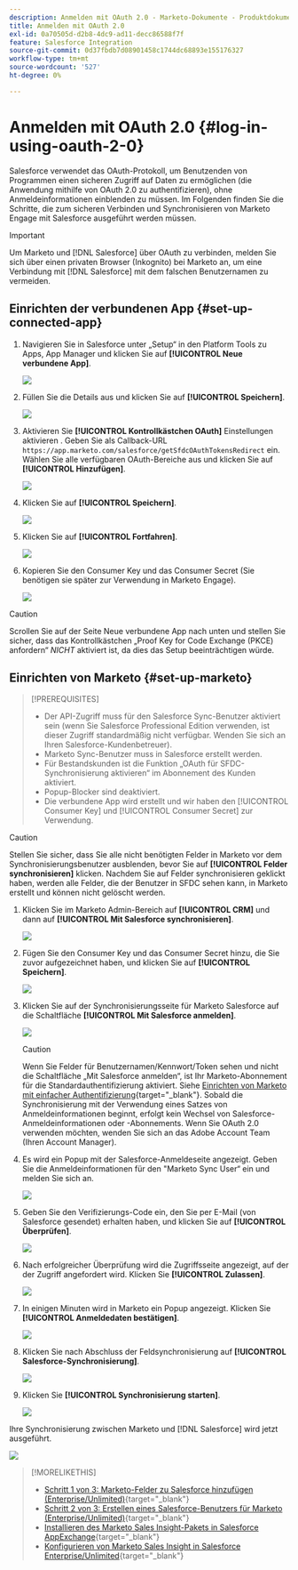 ```yaml
---
description: Anmelden mit OAuth 2.0 - Marketo-Dokumente - Produktdokumentation
title: Anmelden mit OAuth 2.0
exl-id: 0a70505d-d2b8-4dc9-ad11-decc86588f7f
feature: Salesforce Integration
source-git-commit: 0d37fbdb7d08901458c1744dc68893e155176327
workflow-type: tm+mt
source-wordcount: '527'
ht-degree: 0%

---
```


# Anmelden mit OAuth 2.0 {#log-in-using-oauth-2-0}

Salesforce verwendet das OAuth-Protokoll, um Benutzenden von Programmen einen sicheren Zugriff auf Daten zu ermöglichen (die Anwendung mithilfe von OAuth 2.0 zu authentifizieren), ohne Anmeldeinformationen einblenden zu müssen. Im Folgenden finden Sie die Schritte, die zum sicheren Verbinden und Synchronisieren von Marketo Engage mit Salesforce ausgeführt werden müssen.

>[!IMPORTANT]
>
>Um Marketo und [!DNL Salesforce] über OAuth zu verbinden, melden Sie sich über einen privaten Browser (Inkognito) bei Marketo an, um eine Verbindung mit [!DNL Salesforce] mit dem falschen Benutzernamen zu vermeiden.

## Einrichten der verbundenen App {#set-up-connected-app}

1. Navigieren Sie in Salesforce unter „Setup“ in den Platform Tools zu Apps, App Manager und klicken Sie auf **[!UICONTROL Neue verbundene App]**.

   ![](assets/setting-up-oauth-2-1.png)

1. Füllen Sie die Details aus und klicken Sie auf **[!UICONTROL Speichern]**.

   ![](assets/setting-up-oauth-2-2.png)

1. Aktivieren Sie **[!UICONTROL Kontrollkästchen OAuth]** Einstellungen aktivieren . Geben Sie als Callback-URL `https://app.marketo.com/salesforce/getSfdcOAuthTokensRedirect` ein. Wählen Sie alle verfügbaren OAuth-Bereiche aus und klicken Sie auf **[!UICONTROL Hinzufügen]**.

   ![](assets/setting-up-oauth-2-3.png)

1. Klicken Sie auf **[!UICONTROL Speichern]**.

   ![](assets/setting-up-oauth-2-4.png)

1. Klicken Sie auf **[!UICONTROL Fortfahren]**.

   ![](assets/setting-up-oauth-2-5.png)

1. Kopieren Sie den Consumer Key und das Consumer Secret (Sie benötigen sie später zur Verwendung in Marketo Engage).

   ![](assets/setting-up-oauth-2-6.png)

>[!CAUTION]
>
>Scrollen Sie auf der Seite Neue verbundene App nach unten und stellen Sie sicher, dass das Kontrollkästchen „Proof Key for Code Exchange (PKCE) anfordern“ _NICHT_ aktiviert ist, da dies das Setup beeinträchtigen würde.

## Einrichten von Marketo {#set-up-marketo}

>[!PREREQUISITES]
>
>* Der API-Zugriff muss für den Salesforce Sync-Benutzer aktiviert sein (wenn Sie Salesforce Professional Edition verwenden, ist dieser Zugriff standardmäßig nicht verfügbar. Wenden Sie sich an Ihren Salesforce-Kundenbetreuer).
>* Marketo Sync-Benutzer muss in Salesforce erstellt werden.
>* Für Bestandskunden ist die Funktion „OAuth für SFDC-Synchronisierung aktivieren“ im Abonnement des Kunden aktiviert.
>* Popup-Blocker sind deaktiviert.
>* Die verbundene App wird erstellt und wir haben den [!UICONTROL Consumer Key] und [!UICONTROL Consumer Secret] zur Verwendung.

>[!CAUTION]
>
>Stellen Sie sicher, dass Sie alle nicht benötigten Felder in Marketo vor dem Synchronisierungsbenutzer ausblenden, bevor Sie auf **[!UICONTROL Felder synchronisieren]** klicken. Nachdem Sie auf Felder synchronisieren geklickt haben, werden alle Felder, die der Benutzer in SFDC sehen kann, in Marketo erstellt und können nicht gelöscht werden.

1. Klicken Sie im Marketo Admin-Bereich auf **[!UICONTROL CRM]** und dann auf **[!UICONTROL Mit Salesforce synchronisieren]**.

   ![](assets/setting-up-oauth-2-7.png)

1. Fügen Sie den Consumer Key und das Consumer Secret hinzu, die Sie zuvor aufgezeichnet haben, und klicken Sie auf **[!UICONTROL Speichern]**.

   ![](assets/setting-up-oauth-2-8.png)

1. Klicken Sie auf der Synchronisierungsseite für Marketo Salesforce auf die Schaltfläche **[!UICONTROL Mit Salesforce anmelden]**.

   ![](assets/setting-up-oauth-2-9.png)

   >[!CAUTION]
   >
   >Wenn Sie Felder für Benutzernamen/Kennwort/Token sehen und nicht die Schaltfläche „Mit Salesforce anmelden“, ist Ihr Marketo-Abonnement für die Standardauthentifizierung aktiviert. Siehe [Einrichten von Marketo mit einfacher Authentifizierung](/help/marketo/product-docs/crm-sync/salesforce-sync/setup/enterprise-unlimited-edition/step-3-of-3-connect-marketo-and-salesforce-enterprise-unlimited.md){target="_blank"}. Sobald die Synchronisierung mit der Verwendung eines Satzes von Anmeldeinformationen beginnt, erfolgt kein Wechsel von Salesforce-Anmeldeinformationen oder -Abonnements. Wenn Sie OAuth 2.0 verwenden möchten, wenden Sie sich an das Adobe Account Team (Ihren Account Manager).

1. Es wird ein Popup mit der Salesforce-Anmeldeseite angezeigt. Geben Sie die Anmeldeinformationen für den &quot;Marketo Sync User“ ein und melden Sie sich an.

   ![](assets/setting-up-oauth-2-10.png)

1. Geben Sie den Verifizierungs-Code ein, den Sie per E-Mail (von Salesforce gesendet) erhalten haben, und klicken Sie auf **[!UICONTROL Überprüfen]**.

   ![](assets/setting-up-oauth-2-11.png)

1. Nach erfolgreicher Überprüfung wird die Zugriffsseite angezeigt, auf der der Zugriff angefordert wird. Klicken Sie **[!UICONTROL Zulassen]**.

   ![](assets/setting-up-oauth-2-12.png)

1. In einigen Minuten wird in Marketo ein Popup angezeigt. Klicken Sie **[!UICONTROL Anmeldedaten bestätigen]**.

   ![](assets/setting-up-oauth-2-13.png)

1. Klicken Sie nach Abschluss der Feldsynchronisierung auf **[!UICONTROL Salesforce-Synchronisierung]**.

   ![](assets/setting-up-oauth-2-14.png)

1. Klicken Sie **[!UICONTROL Synchronisierung starten]**.

   ![](assets/setting-up-oauth-2-15.png)

Ihre Synchronisierung zwischen Marketo und [!DNL Salesforce] wird jetzt ausgeführt.

![](assets/setting-up-oauth-2-16.png)

>[!MORELIKETHIS]
>
>* [Schritt 1 von 3: Marketo-Felder zu Salesforce hinzufügen (Enterprise/Unlimited)](/help/marketo/product-docs/crm-sync/salesforce-sync/setup/enterprise-unlimited-edition/step-1-of-3-add-marketo-fields-to-salesforce-enterprise-unlimited.md){target="_blank"}
>* [Schritt 2 von 3: Erstellen eines Salesforce-Benutzers für Marketo (Enterprise/Unlimited)](/help/marketo/product-docs/crm-sync/salesforce-sync/setup/enterprise-unlimited-edition/step-2-of-3-create-a-salesforce-user-for-marketo-enterprise-unlimited.md){target="_blank"}
>* [Installieren des Marketo Sales Insight-Pakets in Salesforce AppExchange](/help/marketo/product-docs/marketo-sales-insight/msi-for-salesforce/installation/install-marketo-sales-insight-package-in-salesforce-appexchange.md){target="_blank"}
>* [Konfigurieren von Marketo Sales Insight in Salesforce Enterprise/Unlimited](/help/marketo/product-docs/marketo-sales-insight/msi-for-salesforce/configuration/configure-marketo-sales-insight-in-salesforce-enterprise-unlimited.md){target="_blank"}
